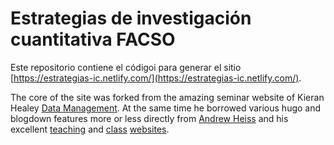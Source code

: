 # Estrategias de investigación cuantitativa FACSO

Este repositorio contiene el códigoi para generar el sitio [https://estrategias-ic.netlify.com/](https://estrategias-ic.netlify.com/).

The core of the site was forked from the amazing seminar website of Kieran Healey [Data Management](http://data880.co/). At the same time he borrowed various hugo and blogdown features more or less directly from [Andrew Heiss](https://www.andrewheiss.com) and his excellent [teaching](https://statsf18.classes.andrewheiss.com/) and [class](https://econw19.classes.andrewheiss.com/) [websites](https://datavizf18.classes.andrewheiss.com/).

 
